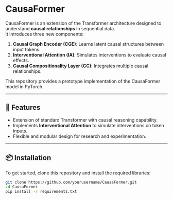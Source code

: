 # CausaFormer

CausaFormer is an extension of the Transformer architecture designed to understand **causal relationships** in sequential data.  
It introduces three new components:
1. **Causal Graph Encoder (CGE)**: Learns latent causal structures between input tokens.
2. **Interventional Attention (IA)**: Simulates interventions to evaluate causal effects.
3. **Causal Compositionality Layer (CC)**: Integrates multiple causal relationships.

This repository provides a prototype implementation of the CausaFormer model in PyTorch.

---

## 🚀 Features
- Extension of standard Transformer with causal reasoning capability.
- Implements **Interventional Attention** to simulate interventions on token inputs.
- Flexible and modular design for research and experimentation.

---

## 📦 Installation

To get started, clone this repository and install the required libraries:

```bash
git clone https://github.com/yourusername/CausaFormer.git
cd CausaFormer
pip install -r requirements.txt

